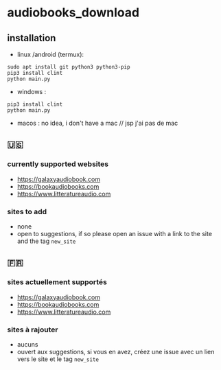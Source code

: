 # audiobooks_download

## installation
 - linux /android (termux): 
  ```
  sudo apt install git python3 python3-pip
  pip3 install clint
  python main.py
  ```
 - windows :
  ```
  pip3 install clint
  python main.py
  ```
 - macos :
   no idea, i don't have a mac // jsp j'ai pas de mac

## 🇺🇸
 
### currently supported websites
 - https://galaxyaudiobook.com
 - https://bookaudiobooks.com
 - https://www.litteratureaudio.com

### sites to add
 - none
 - open to suggestions, if so please open an issue with a link to the site and the tag `new_site`
 

## 🇫🇷

### sites actuellement supportés
 - https://galaxyaudiobook.com
 - https://bookaudiobooks.com
 - https://www.litteratureaudio.com

### sites à rajouter
 - aucuns
 - ouvert aux suggestions, si vous en avez, créez une issue avec un lien vers le site et le tag `new_site`
